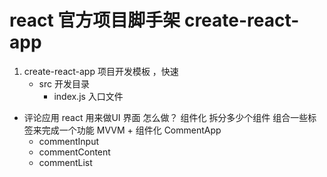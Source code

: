 # react 官方项目脚手架 create-react-app

1. create-react-app 项目开发模板 ，快速
    - src 开发目录
        - index.js 入口文件

- 评论应用 react 用来做UI 界面
    怎么做？ 组件化
    拆分多少个组件 组合一些标签来完成一个功能
    MVVM + 组件化
    CommentApp 
    - commentInput  
    - commentContent 
    - commentList
